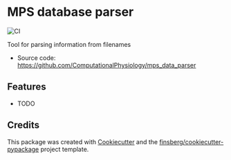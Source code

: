 # MPS database parser



![CI](https://github.com/ComputationalPhysiology/mps_data_parser/workflows/CI/badge.svg)



Tool for parsing information from filenames


* Source code: https://github.com/ComputationalPhysiology/mps_data_parser

## Features

-   TODO

## Credits

This package was created with
[Cookiecutter](https://github.com/audreyr/cookiecutter) and the
[finsberg/cookiecutter-pypackage](https://github.com/finsberg/cookiecutter-pypackage)
project template.
